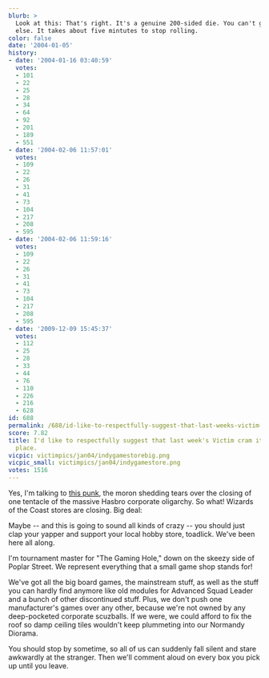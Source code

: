 ```yaml
---
blurb: >
  Look at this: That's right. It's a genuine 200-sided die. You can't get this anywhere
  else. It takes about five mintutes to stop rolling.
color: false
date: '2004-01-05'
history:
- date: '2004-01-16 03:40:59'
  votes:
  - 101
  - 22
  - 25
  - 28
  - 34
  - 64
  - 92
  - 201
  - 189
  - 551
- date: '2004-02-06 11:57:01'
  votes:
  - 109
  - 22
  - 26
  - 31
  - 41
  - 73
  - 104
  - 217
  - 208
  - 595
- date: '2004-02-06 11:59:16'
  votes:
  - 109
  - 22
  - 26
  - 31
  - 41
  - 73
  - 104
  - 217
  - 208
  - 595
- date: '2009-12-09 15:45:37'
  votes:
  - 112
  - 25
  - 28
  - 33
  - 44
  - 76
  - 110
  - 226
  - 216
  - 628
id: 688
permalink: /688/id-like-to-respectfully-suggest-that-last-weeks-victim-cram-it-in-an-uncomfortable-place/
score: 7.82
title: I'd like to respectfully suggest that last week's Victim cram it in an uncomfortable
  place.
vicpic: victimpics/jan04/indygamestorebig.png
vicpic_small: victimpics/jan04/indygamestore.png
votes: 1516
---
```


Yes, I'm talking to [this punk](@/victim/687.md), the moron shedding
tears over the closing of one tentacle of the massive Hasbro corporate
oligarchy. So what! Wizards of the Coast stores are closing. Big deal:

Maybe -- and this is going to sound all kinds of crazy -- you should
just clap your yapper and support your local hobby store, toadlick.
We've been here all along.

I'm tournament master for "The Gaming Hole," down on the skeezy side of
Poplar Street. We represent everything that a small game shop stands
for!

We've got all the big board games, the mainstream stuff, as well as the
stuff you can hardly find anymore like old modules for Advanced Squad
Leader and a bunch of other discontinued stuff. Plus, we don't push one
manufacturer's games over any other, because we're not owned by any
deep-pocketed corporate scuzballs. If we were, we could afford to fix
the roof so damp ceiling tiles wouldn't keep plummeting into our
Normandy Diorama.

You should stop by sometime, so all of us can suddenly fall silent and
stare awkwardly at the stranger. Then we'll comment aloud on every box
you pick up until you leave.